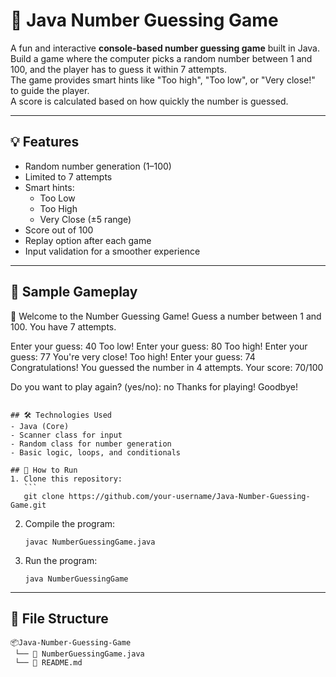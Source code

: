 # 🎯 Java Number Guessing Game
A fun and interactive **console-based number guessing game** built in Java.  
Build a game where the computer picks a random number between 1 and 100, and the player has to guess it within 7 attempts.  
The game provides smart hints like "Too high", "Too low", or "Very close!" to guide the player.  
A score is calculated based on how quickly the number is guessed.

---

## 💡 Features
- Random number generation (1–100)
- Limited to 7 attempts
- Smart hints:
  - Too Low
  - Too High
  - Very Close (±5 range)
- Score out of 100
- Replay option after each game
- Input validation for a smoother experience

---

## 🧪 Sample Gameplay

🎯 Welcome to the Number Guessing Game!
Guess a number between 1 and 100. You have 7 attempts.

Enter your guess: 40
Too low!
Enter your guess: 80
Too high!
Enter your guess: 77
You're very close!
Too high!
Enter your guess: 74
Congratulations! You guessed the number in 4 attempts.
Your score: 70/100

Do you want to play again? (yes/no): no
Thanks for playing! Goodbye!

````

## 🛠️ Technologies Used
- Java (Core)
- Scanner class for input
- Random class for number generation
- Basic logic, loops, and conditionals

## 🚀 How to Run
1. Clone this repository:
   ```
   git clone https://github.com/your-username/Java-Number-Guessing-Game.git
````
2. Compile the program:
   ```
   javac NumberGuessingGame.java
   ```
3. Run the program:
   ```
   java NumberGuessingGame
   ```
---
## 📁 File Structure
```
📦Java-Number-Guessing-Game
 └── 📄 NumberGuessingGame.java
 └── 📄 README.md
```
